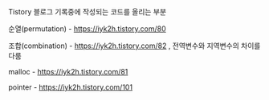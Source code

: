 Tistory 블로그 기록중에 작성되는 코드를 올리는 부분

순열(permutation) - https://iyk2h.tistory.com/80

조합(combination) - https://iyk2h.tistory.com/82 , 전역변수와 지역변수의 차이를 다룸

malloc - https://iyk2h.tistory.com/81

pointer - https://iyk2h.tistory.com/101


